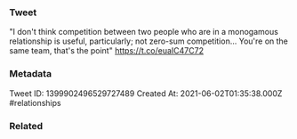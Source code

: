 ### Tweet
"I don't think competition between two people who are in a monogamous relationship is useful, particularly; not zero-sum competition... You're on the same team, that's the point" https://t.co/euaIC47C72

### Metadata
Tweet ID: 1399902496529727489
Created At: 2021-06-02T01:35:38.000Z
#relationships 

### Related

